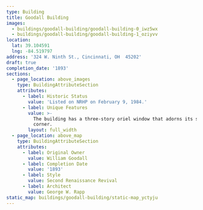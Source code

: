 ```yaml
---
type: Building
title: Goodall Building
images:
  - buildings/goodall-building/goodall-building-0_iwz5wx
  - buildings/goodall-building/goodall-building-1_oziyvv
location:
  lat: 39.104591
  lng: -84.519797
address: '324 W. Ninth St., Cincinnati, OH  45202'
draft: true
completion_date: '1893'
sections:
  - page_location: above_images
    type: BuildingAttributeSection
    attributes:
      - label: Historic Status
        value: 'Listed on NRHP on February 9, 1984.'
      - label: Unique Features
        value: >-
          The building has a three-story oriel window that adorns its southwest
          corner.
        layout: full_width
  - page_location: above_map
    type: BuildingAttributeSection
    attributes:
      - label: Original Owner
        value: William Goodall
      - label: Completion Date
        value: '1893'
      - label: Style
        value: Second Renaissance Revival
      - label: Architect
        value: George W. Rapp
static_map: buildings/goodall-building/static-map_yctyju
---
```

